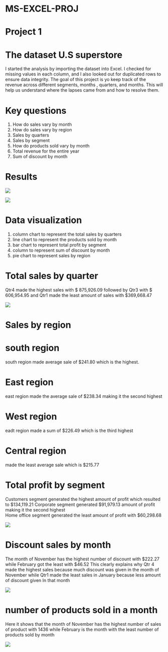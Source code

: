 # MS-EXCEL-PROJ
# Project 1 
# The dataset U.S superstore 
I started the analysis by importing the dataset into Excel.  I checked for missing values in each column, and I also looked out for duplicated rows to ensure data integrity. 
The goal of this project is yo keep track of the revenue across different segments, months , quarters, and months.
This will help us understand where the lapses came from and how to resolve them.

# Key questions 
1. How do sales vary by month 
2. How do sales vary by region
3. Sales by quarters 
4. Sales by segment 
5. How do products sold vary by month
6. Total revenue for the entire year
7. Sum of discount by month
# Results 

![](pivot2.png)



![](pivot3.png)





# Data visualization
1. column chart to represent the total sales by quarters 
2. line chart to represent the products sold by month
3. bar chart to represent total profit by segment 
4. column to represent sum of discount by month
5. pie chart to represent sales by region
# Total sales by quarter
Qtr4 made the highest sales with $ 875,926.09 
followed by Qtr3 with $ 606,954.95 and Qtr1 made the least amount of sales with $369,668.47 

![](pivot2.png)


# Sales by region
# south region 
south region made average sale of $241.80 which is the highest.
# East region
east region made the average sale of $238.34 making it the second highest 
# West region
eadt region made a sum of $226.49 which is the third highest 
# Central region 
made the least average sale which is $215.77
# Total profit by segment 
 Customers segment generated the highest amount of profit which resulted to $134,119.21 
 Corporate segment generated $91,979.13 amount of profit making it the second highest  
 Home office segment generated the least amount of profit with $60,298.68

 ![](pivot3.png)

 
# Discount sales by month 
The month of  November has the highest number of discount with $222.27 while February got the least with $46.52 
This clearly explains why Qtr 4 made the highest sales because much discount was given in the month of November 
while Qtr1 made the least sales in January because less amount of discount given In that month


![](pivot4.png)


# number of products sold in a month
Here it shows that the month of November has the highest number of sales of product
with 1436 while 
February is the month with the least number of products sold by month


![](pivot5.png)




